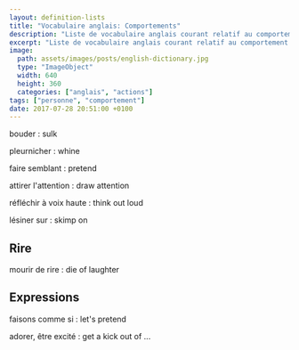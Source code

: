 ```yaml
---
layout: definition-lists
title: "Vocabulaire anglais: Comportements"
description: "Liste de vocabulaire anglais courant relatif au comportement."
excerpt: "Liste de vocabulaire anglais courant relatif au comportement."
image:
  path: assets/images/posts/english-dictionary.jpg
  type: "ImageObject"
  width: 640
  height: 360
  categories: ["anglais", "actions"]
tags: ["personne", "comportement"]
date: 2017-07-28 20:51:00 +0100
---
```


bouder
: sulk

pleurnicher
: whine

faire semblant
: pretend

attirer l'attention
: draw attention

réfléchir à voix haute
: think out loud

lésiner sur
: skimp on


## Rire

mourir de rire
: die of laughter


## Expressions

faisons comme si
: let's pretend

adorer, être excité
: get a kick out of ...
